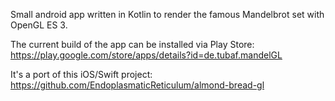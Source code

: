 Small android app written in Kotlin to render the famous Mandelbrot set with OpenGL ES 3.

The current build of the app can be installed via Play Store: https://play.google.com/store/apps/details?id=de.tubaf.mandelGL

It's a port of this iOS/Swift project: https://github.com/EndoplasmaticReticulum/almond-bread-gl
